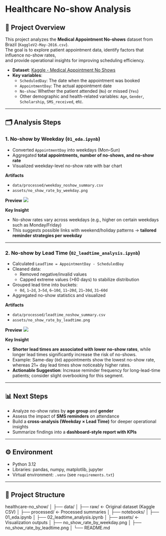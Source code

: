 # Healthcare No-show Analysis

## 📌 Project Overview
This project analyzes the **Medical Appointment No-shows** dataset from Brazil (`KaggleV2-May-2016.csv`).  
The goal is to explore patient appointment data, identify factors that influence no-show rates,  
and provide operational insights for improving scheduling efficiency.

- **Dataset**: [Kaggle - Medical Appointment No Shows](https://www.kaggle.com/datasets/joniarroba/noshowappointments)  
- **Key variables**:
  - `ScheduledDay`: The date when the appointment was booked
  - `AppointmentDay`: The actual appointment date
  - `No-show`: Whether the patient attended (`No`) or missed (`Yes`)
  - Other demographic and health-related variables: `Age`, `Gender`, `Scholarship`, `SMS_received`, etc.

---

## 🗂️ Analysis Steps

### 1. No-show by Weekday (`01_eda.ipynb`)
- Converted `AppointmentDay` into weekdays (Mon–Sun)
- Aggregated **total appointments, number of no-shows, and no-show rate**
- Visualized weekday-level no-show rate with bar chart

**Artifacts**
- `data/processed/weekday_noshow_summary.csv`
- `assets/no_show_rate_by_weekday.png`

**Preview**
![](assets/no_show_rate_by_weekday.png)

**Key Insight**
- No-show rates vary across weekdays (e.g., higher on certain weekdays such as Monday/Friday)  
- This suggests possible links with weekend/holiday patterns → **tailored reminder strategies per weekday**

---

### 2. No-show by Lead Time (`02_leadtime_analysis.ipynb`)
- Calculated `LeadTime = AppointmentDay - ScheduledDay`
- Cleaned data:
  - Removed negative/invalid values
  - Capped extreme values (>60 days) to stabilize distribution
- Grouped lead time into buckets:
  - `0d`, `1–2d`, `3–5d`, `6–10d`, `11–20d`, `21–30d`, `31–60d`
- Aggregated no-show statistics and visualized

**Artifacts**
- `data/processed/leadtime_noshow_summary.csv`
- `assets/no_show_rate_by_leadtime.png`

**Preview**
![](assets/no_show_rate_by_leadtime.png)

**Key Insight**
- **Shorter lead times are associated with lower no-show rates**, while longer lead times significantly increase the risk of no-shows.  
- Example: Same-day (`0d`) appointments show the lowest no-show rate, whereas 21+ day lead times show noticeably higher rates.  
- **Actionable Suggestion**: Increase reminder frequency for long-lead-time patients; consider slight overbooking for this segment.

---

## 📊 Next Steps
- Analyze no-show rates by **age group** and **gender**
- Assess the impact of **SMS reminders** on attendance
- Build a **cross-analysis (Weekday × Lead Time)** for deeper operational insights
- Summarize findings into a **dashboard-style report with KPIs**

---

## ⚙️ Environment
- Python 3.12  
- Libraries: pandas, numpy, matplotlib, jupyter  
- Virtual environment: `.venv` (see `requirements.txt`)  

---

## 📁 Project Structure
healthcare-no_show/
│
├── data/
│ ├── raw/ <- Original dataset (Kaggle CSV)
│ ├── processed/ <- Processed summaries
│
├── notebooks/
│ ├── 01_eda.ipynb
│ ├── 02_leadtime_analysis.ipynb
│
├── assets/ <- Visualization outputs
│ ├── no_show_rate_by_weekday.png
│ ├── no_show_rate_by_leadtime.png
│
└── README.md
